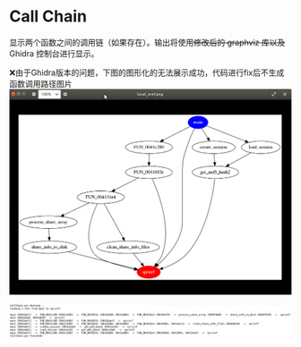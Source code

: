 # Call Chain
显示两个函数之间的调用链（如果存在）。输出将使用~~修改后的 graphviz 库以及~~ Ghidra 控制台进行显示。


:x:由于Ghidra版本的问题，下图的图形化的无法展示成功，代码进行fix后不生成函数调用路径图片
![Call Chain Graph](./img/call_chain_graph.png)

![Call Chain Text](./img/call_chain_text.png)